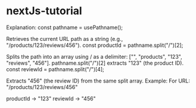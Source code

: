 # nextJs-tutorial

Explanation:
const pathname = usePathname();

Retrieves the current URL path as a string (e.g., "/products/123/reviews/456").
const productId = pathname.split("/")[2];

Splits the path into an array using / as a delimiter: ["", "products", "123", "reviews", "456"].
pathname.split("/")[2] extracts "123" (the product ID).
const reviewId = pathname.split("/")[4];

Extracts "456" (the review ID) from the same split array.
Example:
For URL:
"/products/123/reviews/456"

productId → "123"
reviewId → "456"
